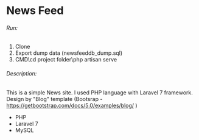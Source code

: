 # News Feed

###### Run:

1. Clone
2. Export dump data (newsfeeddb_dump.sql)
3. CMD\cd project folder\php artisan serve

###### Description:

This is a simple News site.
I used PHP language with Laravel 7 framework.
Design by "Blog" template (Bootsrap - https://getbootstrap.com/docs/5.0/examples/blog/ )

-   PHP
-   Laravel 7
-   MySQL
